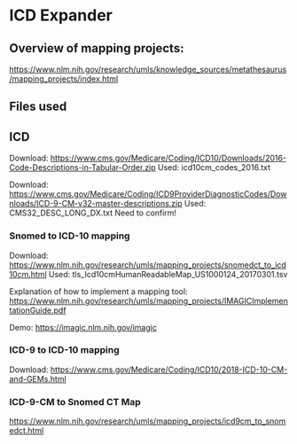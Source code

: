 # ICD Expander

## Overview of mapping projects:

https://www.nlm.nih.gov/research/umls/knowledge_sources/metathesaurus/mapping_projects/index.html

## Files used

## ICD

Download: https://www.cms.gov/Medicare/Coding/ICD10/Downloads/2016-Code-Descriptions-in-Tabular-Order.zip
Used: icd10cm_codes_2016.txt

Download: https://www.cms.gov/Medicare/Coding/ICD9ProviderDiagnosticCodes/Downloads/ICD-9-CM-v32-master-descriptions.zip
Used: CMS32_DESC_LONG_DX.txt
Need to confirm!

### Snomed to ICD-10 mapping

Download: https://www.nlm.nih.gov/research/umls/mapping_projects/snomedct_to_icd10cm.html
Used: tls_Icd10cmHumanReadableMap_US1000124_20170301.tsv

Explanation of how to implement a mapping tool:
https://www.nlm.nih.gov/research/umls/mapping_projects/IMAGICImplementationGuide.pdf

Demo: https://imagic.nlm.nih.gov/imagic

### ICD-9 to ICD-10 mapping

Download: https://www.cms.gov/Medicare/Coding/ICD10/2018-ICD-10-CM-and-GEMs.html

### ICD-9-CM to Snomed CT Map

https://www.nlm.nih.gov/research/umls/mapping_projects/icd9cm_to_snomedct.html
